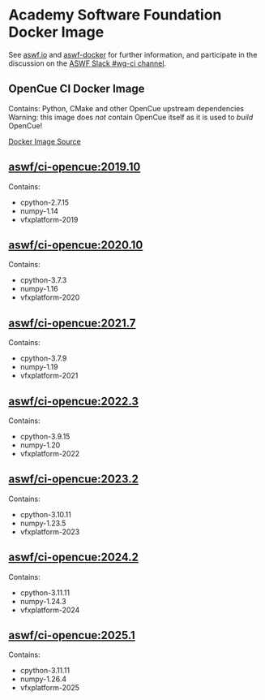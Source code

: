 <!--
Copyright (c) Contributors to the aswf-docker Project. All rights reserved.
SPDX-License-Identifier: Apache-2.0

Warning: this file is automatically generated from a template!
-->

# Academy Software Foundation Docker Image

See [aswf.io](https://aswf.io) and [aswf-docker](https://github.com/AcademySoftwareFoundation/aswf-docker)
for further information, and participate in the discussion on the
[ASWF Slack #wg-ci channel](https://academysoftwarefdn.slack.com/archives/C0169RX7MMK).

## OpenCue CI Docker Image

Contains: Python, CMake and other OpenCue upstream dependencies
Warning: this image does *not* contain OpenCue itself as it is used to *build* OpenCue!

[Docker Image Source](https://github.com/AcademySoftwareFoundation/aswf-docker/blob/main/ci-opencue/Dockerfile)

## [aswf/ci-opencue:2019.10](https://hub.docker.com/r/aswf/ci-opencue/tags?page=1&name=2019.10)

Contains:
* cpython-2.7.15
* numpy-1.14
* vfxplatform-2019

## [aswf/ci-opencue:2020.10](https://hub.docker.com/r/aswf/ci-opencue/tags?page=1&name=2020.10)

Contains:
* cpython-3.7.3
* numpy-1.16
* vfxplatform-2020

## [aswf/ci-opencue:2021.7](https://hub.docker.com/r/aswf/ci-opencue/tags?page=1&name=2021.7)

Contains:
* cpython-3.7.9
* numpy-1.19
* vfxplatform-2021

## [aswf/ci-opencue:2022.3](https://hub.docker.com/r/aswf/ci-opencue/tags?page=1&name=2022.3)

Contains:
* cpython-3.9.15
* numpy-1.20
* vfxplatform-2022

## [aswf/ci-opencue:2023.2](https://hub.docker.com/r/aswf/ci-opencue/tags?page=1&name=2023.2)

Contains:
* cpython-3.10.11
* numpy-1.23.5
* vfxplatform-2023

## [aswf/ci-opencue:2024.2](https://hub.docker.com/r/aswf/ci-opencue/tags?page=1&name=2024.2)

Contains:
* cpython-3.11.11
* numpy-1.24.3
* vfxplatform-2024

## [aswf/ci-opencue:2025.1](https://hub.docker.com/r/aswf/ci-opencue/tags?page=1&name=2025.1)

Contains:
* cpython-3.11.11
* numpy-1.26.4
* vfxplatform-2025

